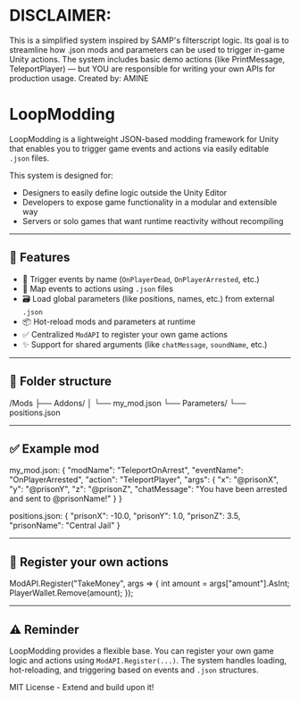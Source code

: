 DISCLAIMER:
===========
This is a simplified system inspired by SAMP's filterscript logic.
Its goal is to streamline how .json mods and parameters can be used to trigger in-game Unity actions.
The system includes basic demo actions (like PrintMessage, TeleportPlayer) — but YOU are responsible for writing your own APIs for production usage.
Created by: AMINE

# LoopModding

LoopModding is a lightweight JSON-based modding framework for Unity that enables you to trigger game events and actions via easily editable `.json` files.

This system is designed for:
- Designers to easily define logic outside the Unity Editor
- Developers to expose game functionality in a modular and extensible way
- Servers or solo games that want runtime reactivity without recompiling

---

## 🧠 Features

- 🔄 Trigger events by name (`OnPlayerDead`, `OnPlayerArrested`, etc.)
- 🧩 Map events to actions using `.json` files
- 🗃️ Load global parameters (like positions, names, etc.) from external `.json`
- 📦 Hot-reload mods and parameters at runtime
- ✅ Centralized `ModAPI` to register your own game actions
- ✨ Support for shared arguments (like `chatMessage`, `soundName`, etc.)

---

## 📁 Folder structure

/Mods
  ├── Addons/
  │     └── my_mod.json
  └── Parameters/
        └── positions.json

---

## ✅ Example mod

my_mod.json:
{
  "modName": "TeleportOnArrest",
  "eventName": "OnPlayerArrested",
  "action": "TeleportPlayer",
  "args": {
    "x": "@prisonX",
    "y": "@prisonY",
    "z": "@prisonZ",
    "chatMessage": "You have been arrested and sent to @prisonName!"
  }
}

positions.json:
{
  "prisonX": -10.0,
  "prisonY": 1.0,
  "prisonZ": 3.5,
  "prisonName": "Central Jail"
}

---

## 🧪 Register your own actions

ModAPI.Register("TakeMoney", args => {
    int amount = args["amount"].AsInt;
    PlayerWallet.Remove(amount);
});

---

## ⚠️ Reminder

LoopModding provides a flexible base.
You can register your own game logic and actions using `ModAPI.Register(...)`.
The system handles loading, hot-reloading, and triggering based on events and `.json` structures.

MIT License - Extend and build upon it!
